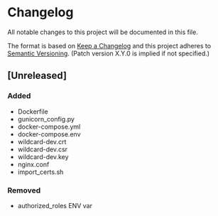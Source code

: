 # Changelog
All notable changes to this project will be documented in this file.

The format is based on [Keep a Changelog](http://keepachangelog.com/en/1.0.0/)
and this project adheres to [Semantic Versioning](http://semver.org/spec/v2.0.0.html). (Patch version X.Y.0 is implied if not specified.)

## [Unreleased]
### Added
- Dockerfile
- gunicorn_config.py
- docker-compose.yml
- docker-compose.env
- wildcard-dev.crt
- wildcard-dev.csr
- wildcard-dev.key
- nginx.conf
- import_certs.sh

### Removed
- authorized_roles ENV var